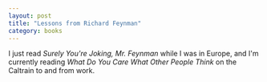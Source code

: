 ```yaml
---
layout: post
title: "Lessons from Richard Feynman"
category: books
---
```


I just read _Surely You're Joking, Mr. Feynman_ while I was in Europe, and I'm
currently reading _What Do You Care What Other People Think_ on the Caltrain
to and from work.
